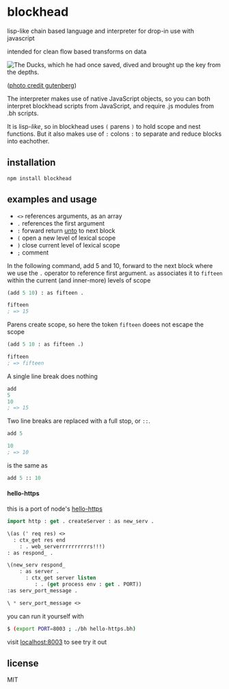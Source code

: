 # blockhead

lisp-like chain based language and interpreter for drop-in use with javascript

intended for clean flow based transforms on data

![The Ducks, which he had once saved, dived and brought up the key from the depths.](http://www.gutenberg.org/files/37381/37381-h/images/pl07.jpg)

([photo credit gutenberg](http://www.gutenberg.org/files/37381/37381-h/37381-h.htm#Page_46))

The interpreter makes use of native JavaScript objects, so you can both interpret blockhead scripts from JavaScript, and require .js modules from .bh scripts.

It is lisp-_like_, so in blockhead uses `(` parens `)` to hold scope and nest functions. But it also makes use of `:` colons `:` to separate and reduce blocks into eachother.

## installation

```
npm install blockhead
```

## examples and usage

- `<>` references arguments, as an array
- `.` references the first argument
- `:` forward return [unto](https://github.com/mweitzel/unto) to next block
- `(` open a new level of lexical scope
- `)` close current level of lexical scope
- `;` comment

In the following command, add 5 and 10, forward to the next block where we use the `.` operator to reference first argument. `as` associates it to `fifteen` within the current (and inner-more) levels of scope
```lisp
(add 5 10) : as fifteen .

fifteen
; => 15
```

Parens create scope, so here the token `fifteen` doees not escape the scope

```lisp
(add 5 10 : as fifteen .)

fifteen
; => fifteen
```


A single line break does nothing
```lisp
add
5
10
; => 15
```

Two line breaks are replaced with a full stop, or `::`.

```lisp
add 5

10
; => 10
```

is the same as

```lisp
add 5 :: 10
```

#### hello-https

this is a port of node's [hello-https](https://howtonode.org/hello-node)

```lisp
import http : get . createServer : as new_serv .

\(as (' req res) <>
  : ctx_get res end
    : . web_serverrrrrrrrrrs!!!)
: as respond_ .

\(new_serv respond_
    : as server .
      : ctx_get server listen
         : . (get process env : get . PORT))
:as serv_port_message .

\ * serv_port_message <>
```

you can run it yourself with

```sh
$ (export PORT=8003 ; ./bh hello-https.bh)
```

visit [localhost:8003](http://127.0.0.1:8003) to see try it out


## license

MIT
